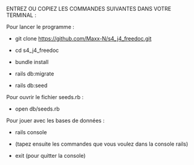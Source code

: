 ENTREZ OU COPIEZ LES COMMANDES SUIVANTES DANS VOTRE TERMINAL : 


  Pour lancer le programme :

  * git clone https://github.com/Maxx-N/s4_j4_freedoc.git

  * cd s4_j4_freedoc

  * bundle install

  * rails db:migrate

  * rails db:seed 



  Pour ouvrir le fichier seeds.rb :

  * open db/seeds.rb



  Pour jouer avec les bases de données : 

  * rails console

  * (tapez ensuite les commandes que vous voulez dans la console rails)

  * exit (pour quitter la console)





